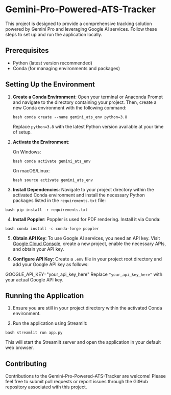 # Gemini-Pro-Powered-ATS-Tracker

This project is designed to provide a comprehensive tracking solution powered by Gemini Pro and leveraging Google AI services. Follow these steps to set up and run the application locally.

## Prerequisites

- Python (latest version recommended)
- Conda (for managing environments and packages)

## Setting Up the Environment

1. **Create a Conda Environment**: Open your terminal or Anaconda Prompt and navigate to the directory containing your project. Then, create a new Conda environment with the following command:

    ```bash conda create --name gemini_ats_env python=3.8```

    Replace `python=3.8` with the latest Python version available at your time of setup.

2. **Activate the Environment**:

   On Windows:

   ```bash conda activate gemini_ats_env```
   
   On macOS/Linux:

   ```bash source activate gemini_ats_env```


3. **Install Dependencies**: Navigate to your project directory within the activated Conda environment and install the necessary Python packages listed in the `requirements.txt` file:

  ```bash pip install -r requirements.txt```


4. **Install Poppler**: Poppler is used for PDF rendering. Install it via Conda:

  ```bash conda install -c conda-forge poppler```


5. **Obtain API Key**: To use Google AI services, you need an API key. Visit [Google Cloud Console](https://console.cloud.google.com/), create a new project, enable the necessary APIs, and obtain your API key.

6. **Configure API Key**: Create a `.env` file in your project root directory and add your Google API key as follows:

  GOOGLE_API_KEY="your_api_key_here"
  Replace `"your_api_key_here"` with your actual Google API key.

## Running the Application

1. Ensure you are still in your project directory within the activated Conda environment.

2. Run the application using Streamlit:

  ```bash streamlit run app.py```


This will start the Streamlit server and open the application in your default web browser.

## Contributing

Contributions to the Gemini-Pro-Powered-ATS-Tracker are welcome! Please feel free to submit pull requests or report issues through the GitHub repository associated with this project.





